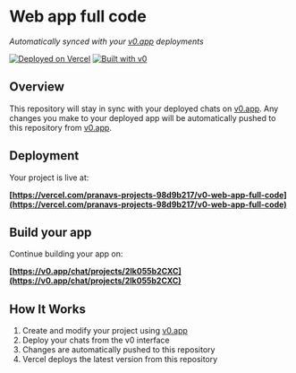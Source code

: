 # Web app full code

*Automatically synced with your [v0.app](https://v0.app) deployments*

[![Deployed on Vercel](https://img.shields.io/badge/Deployed%20on-Vercel-black?style=for-the-badge&logo=vercel)](https://vercel.com/pranavs-projects-98d9b217/v0-web-app-full-code)
[![Built with v0](https://img.shields.io/badge/Built%20with-v0.app-black?style=for-the-badge)](https://v0.app/chat/projects/2lk055b2CXC)

## Overview

This repository will stay in sync with your deployed chats on [v0.app](https://v0.app).
Any changes you make to your deployed app will be automatically pushed to this repository from [v0.app](https://v0.app).

## Deployment

Your project is live at:

**[https://vercel.com/pranavs-projects-98d9b217/v0-web-app-full-code](https://vercel.com/pranavs-projects-98d9b217/v0-web-app-full-code)**

## Build your app

Continue building your app on:

**[https://v0.app/chat/projects/2lk055b2CXC](https://v0.app/chat/projects/2lk055b2CXC)**

## How It Works

1. Create and modify your project using [v0.app](https://v0.app)
2. Deploy your chats from the v0 interface
3. Changes are automatically pushed to this repository
4. Vercel deploys the latest version from this repository
